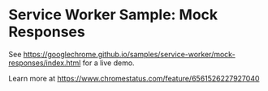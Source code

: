 Service Worker Sample: Mock Responses
===
See https://googlechrome.github.io/samples/service-worker/mock-responses/index.html for a live demo.

Learn more at https://www.chromestatus.com/feature/6561526227927040
